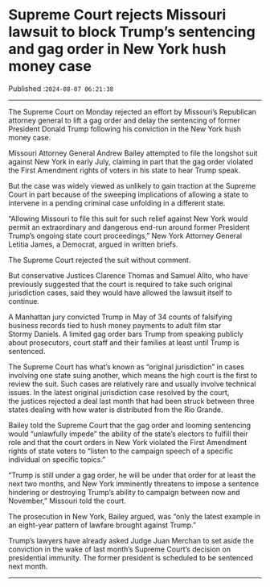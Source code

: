 # Supreme Court rejects Missouri lawsuit to block Trump’s sentencing and gag order in New York hush money case

Published :`2024-08-07 06:21:38`

---

The Supreme Court on Monday rejected an effort by Missouri’s Republican attorney general to lift a gag order and delay the sentencing of former President Donald Trump following his conviction in the New York hush money case.

Missouri Attorney General Andrew Bailey attempted to file the longshot suit against New York in early July, claiming in part that the gag order violated the First Amendment rights of voters in his state to hear Trump speak.

But the case was widely viewed as unlikely to gain traction at the Supreme Court in part because of the sweeping implications of allowing a state to intervene in a pending criminal case unfolding in a different state.

“Allowing Missouri to file this suit for such relief against New York would permit an extraordinary and dangerous end-run around former President Trump’s ongoing state court proceedings,” New York Attorney General Letitia James, a Democrat, argued in written briefs.

The Supreme Court rejected the suit without comment.

But conservative Justices Clarence Thomas and Samuel Alito, who have previously suggested that the court is required to take such original jurisdiction cases, said they would have allowed the lawsuit itself to continue.

A Manhattan jury convicted Trump in May of 34 counts of falsifying business records tied to hush money payments to adult film star Stormy Daniels. A limited gag order bars Trump from speaking publicly about prosecutors, court staff and their families at least until Trump is sentenced.

The Supreme Court has what’s known as “original jurisdiction” in cases involving one state suing another, which means the high court is the first to review the suit. Such cases are relatively rare and usually involve technical issues. In the latest original jurisdiction case resolved by the court, the justices rejected a deal last month that had been struck between three states dealing with how water is distributed from the Rio Grande.

Bailey told the Supreme Court that the gag order and looming sentencing would “unlawfully impede” the ability of the state’s electors to fulfill their role and that the court orders in New York violated the First Amendment rights of state voters to “listen to the campaign speech of a specific individual on specific topics.”

“Trump is still under a gag order, he will be under that order for at least the next two months, and New York imminently threatens to impose a sentence hindering or destroying Trump’s ability to campaign between now and November,” Missouri told the court.

The prosecution in New York, Bailey argued, was “only the latest example in an eight-year pattern of lawfare brought against Trump.”

Trump’s lawyers have already asked Judge Juan Merchan to set aside the conviction in the wake of last month’s Supreme Court’s decision on presidential immunity. The former president is scheduled to be sentenced next month.

---

